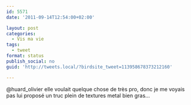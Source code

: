 ```yaml
---
id: 5571
date: '2011-09-14T12:54:00+02:00'

layout: post
categories:
  - Vis ma vie
tags:
  - tweet
format: status
publish_social: no
guid: 'http://tweets.local/?birdsite_tweet=113958678373212160'

---
```


@huard\_olivier elle voulait quelque chose de très pro, donc je me voyais pas lui proposé un truc plein de textures metal bien gras…